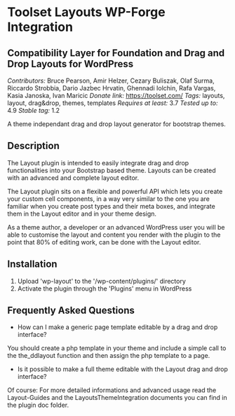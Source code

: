 # Toolset Layouts WP-Forge Integration 
## Compatibility Layer for Foundation and Drag and Drop Layouts for WordPress


*Contributors:* Bruce Pearson, Amir Helzer, Cezary Buliszak, Olaf Surma, Riccardo Strobbia, Dario Jazbec Hrvatin, Ghennadi Iolchin, Rafa Vargas, Kasia Janoska, Ivan Maricic
*Donate link:* https://toolset.com/
*Tags:* layouts, layout, drag&drop, themes, templates
*Requires at least:* 3.7
*Tested up to:* 4.9
*Stable tag:* 1.2

A theme independant drag and drop layout generator for bootstrap themes.

## Description

The Layout plugin is intended to easily integrate drag and drop functionalities into your Bootstrap based theme. Layouts can be created with an advanced and complete layout editor.

The Layout plugin sits on a flexible and powerful API which lets you create your custom cell components, in a way very similar to the one you are familiar when you create post types and their meta boxes, and integrate them in the Layout editor and in your theme design.

As a theme author, a developer or an advanced WordPress user you will be able to customise the layout and content you render with the plugin to the point that 80% of editing work, can be done with the Layout editor.

## Installation

1. Upload 'wp-layout' to the '/wp-content/plugins/' directory
2. Activate the plugin through the 'Plugins' menu in WordPress

## Frequently Asked Questions

- How can I make a generic page template editable by a drag and drop interface?

You should create a php template in your theme and include a simple call to the the_ddlayout function and then assign the php template to a page.

- Is it possible to make a full theme editable with the Layout drag and drop interface?

Of course: For more detailed informations and advanced usage read the Layout-Guides and the LayoutsThemeIntegration documents you can find in the plugin doc folder. 

